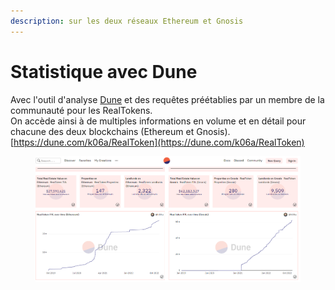 ```yaml
---
description: sur les deux réseaux Ethereum et Gnosis
---
```


# Statistique avec Dune

Avec l'outil d'analyse [Dune](https://fr.beincrypto.com/apprendre/comment-utiliser-dune-analytics/) et des requêtes préétablies par un membre de la communauté pour les RealTokens.\
On accède ainsi à de multiples informations en volume et en détail pour chacune des deux blockchains (Ethereum et Gnosis).\
[https://dune.com/k06a/RealToken](https://dune.com/k06a/RealToken)

<figure><img src="../.gitbook/assets/image (172).png" alt=""><figcaption></figcaption></figure>
